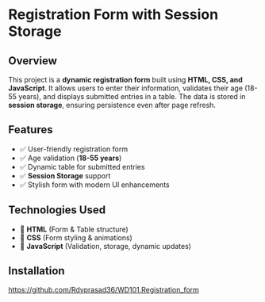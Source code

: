 # Registration Form with Session Storage

## Overview
This project is a **dynamic registration form** built using **HTML, CSS, and JavaScript**. It allows users to enter their information, validates their age (18-55 years), and displays submitted entries in a table. The data is stored in **session storage**, ensuring persistence even after page refresh.

## Features
- ✅ User-friendly registration form
- ✅ Age validation (**18-55 years**)
- ✅ Dynamic table for submitted entries
- ✅ **Session Storage** support
- ✅ Stylish form with modern UI enhancements

## Technologies Used
- 🔹 **HTML** (Form & Table structure)
- 🔹 **CSS** (Form styling & animations)
- 🔹 **JavaScript** (Validation, storage, dynamic updates)

## Installation
https://github.com/Rdvprasad36/WD101.Registration_form
